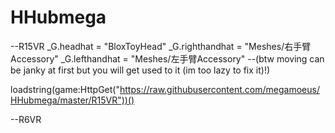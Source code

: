 # HHubmega

--R15VR
_G.headhat = "BloxToyHead"
_G.righthandhat = "Meshes/右手臂Accessory"
_G.lefthandhat = "Meshes/左手臂Accessory"
--(btw moving can be janky at first but you will get used to it (im too lazy to fix it)!)

loadstring(game:HttpGet("https://raw.githubusercontent.com/megamoeus/HHubmega/master/R15VR"))()

--R6VR
